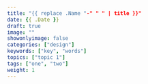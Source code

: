 ```yaml
---
title: "{{ replace .Name "-" " " | title }}"
date: {{ .Date }}
draft: true
image: ""
showonlyimage: false
categories: ["design"]
keywords: ["key", "words"]
topics: ["topic 1"]
tags: ["one", "two"]
weight: 1
---
```

